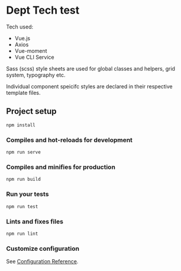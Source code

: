 # Dept Tech test

Tech used:
  * Vue.js
  * Axios
  * Vue-moment
  * Vue CLI Service

Sass (scss) style sheets are used for global classes and helpers, grid system, typography etc.

Individual component speicifc styles are declared in their respective template files.

## Project setup
```
npm install
```

### Compiles and hot-reloads for development
```
npm run serve
```

### Compiles and minifies for production
```
npm run build
```

### Run your tests
```
npm run test
```

### Lints and fixes files
```
npm run lint
```

### Customize configuration
See [Configuration Reference](https://cli.vuejs.org/config/).
